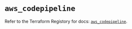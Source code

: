 # `aws_codepipeline`

Refer to the Terraform Registory for docs: [`aws_codepipeline`](https://registry.terraform.io/providers/hashicorp/aws/5.23.0/docs/resources/codepipeline).
